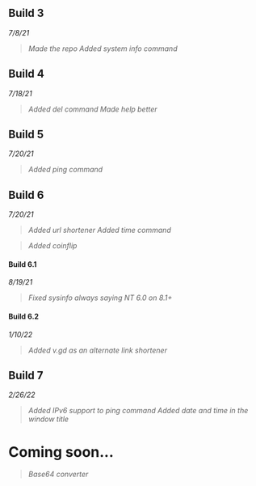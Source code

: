 ## Build 3
*7/8/21*

> *Made the repo*
> *Added system info command*

## Build 4
*7/18/21*

> *Added del command*
> *Made help better*

## Build 5
*7/20/21*

> *Added ping command*

## Build 6
*7/20/21*

> *Added url shortener*
> *Added time command*

> *Added coinflip*
#### Build 6.1
*8/19/21*

> *Fixed sysinfo always saying NT 6.0 on 8.1+*

#### Build 6.2
*1/10/22*

> *Added v.gd as an alternate link shortener*

## Build 7
*2/26/22*

> *Added IPv6 support to ping command*
> *Added date and time in the window title*

# Coming soon...
> *Base64 converter*
